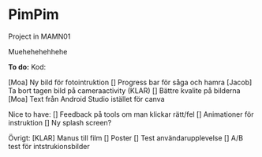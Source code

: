 # PimPim
Project in MAMN01


Muehehehehhehe



**To do:**
Kod:

[Moa] Ny bild för fotointruktion
[] Progress bar för såga och hamra
[Jacob] Ta bort tagen bild på cameraactivity (KLAR)
[] Bättre kvalite på bilderna
[Moa] Text från Android Studio istället för canva

Nice to have:
[] Feedback på tools om man klickar rätt/fel
[] Animationer för instruktion
[] Ny splash screen?

Övrigt:
[KLAR] Manus till film
[] Poster
[] Test användarupplevelse
    [] A/B test för intstrukionsbilder
